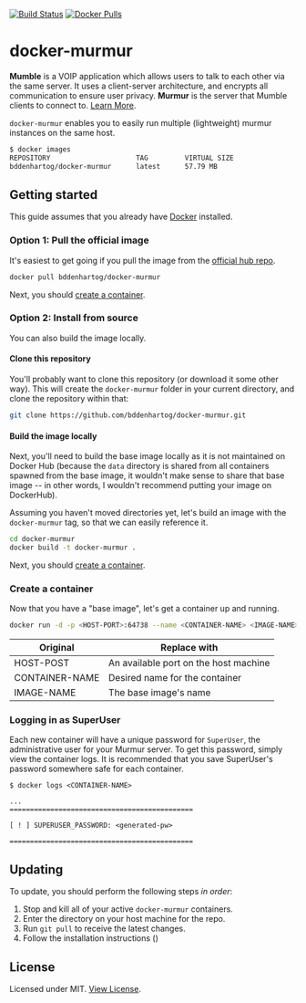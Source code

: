 [![Build Status](https://travis-ci.org/bddenhartog/docker-murmur.svg?branch=master)](https://travis-ci.org/bddenhartog/docker-murmur)
[![Docker Pulls](https://img.shields.io/docker/pulls/bddenhartog/docker-murmur.svg?style=flat)](https://hub.docker.com/r/bddenhartog/docker-murmur/)

# docker-murmur

**Mumble** is a VOIP application which allows users to talk to each other via
the same server. It uses a client-server architecture, and encrypts all
communication to ensure user privacy. **Murmur** is the server that Mumble
clients to connect to. [Learn More][1].

`docker-murmur` enables you to easily run multiple (lightweight) murmur
instances on the same host.

```bash
$ docker images 
REPOSITORY                     TAG         VIRTUAL SIZE
bddenhartog/docker-murmur      latest      57.79 MB
```

## Getting started

This guide assumes that you already have [Docker][2] installed.

### **Option 1**: Pull the official image

It's easiest to get going if you pull the image from the [official hub repo][4].

```bash
docker pull bddenhartog/docker-murmur
```

Next, you should [create a container](#create-a-container).

### **Option 2**: Install from source

You can also build the image locally.

#### Clone this repository

You'll probably want to clone this repository (or download it some other way).
This will create the `docker-murmur` folder in your current directory, and clone
the repository within that:

```bash
git clone https://github.com/bddenhartog/docker-murmur.git
```

#### Build the image locally

Next, you'll need to build the base image locally as it is not maintained on
Docker Hub (because the `data` directory is shared from all containers spawned
from the base image, it wouldn't make sense to share that base image -- in other
words, I wouldn't recommend putting your image on DockerHub).

Assuming you haven't moved directories yet, let's build an image with the
`docker-murmur` tag, so that we can easily reference it.

```bash
cd docker-murmur
docker build -t docker-murmur .
```

Next, you should [create a container](#create-a-container).

### Create a container

Now that you have a "base image", let's get a container up and running.

```bash
docker run -d -p <HOST-PORT>:64738 --name <CONTAINER-NAME> <IMAGE-NAME>
```

| Original       | Replace with                           |
| -------------- | -------------------------------------- |
| HOST-POST      | An available port on the host machine  |
| CONTAINER-NAME | Desired name for the container         |
| IMAGE-NAME     | The base image's name                  |

### Logging in as SuperUser

Each new container will have a unique password for `SuperUser`, the
administrative user for your Murmur server. To get this password, simply view
the container logs. It is recommended that you save SuperUser's password
somewhere safe for each container.

```shell
$ docker logs <CONTAINER-NAME>

...
=============================================

[ ! ] SUPERUSER_PASSWORD: <generated-pw>

=============================================
```

## Updating

To update, you should perform the following steps _in order_:

1.  Stop and kill all of your active `docker-murmur` containers.
2.  Enter the directory on your host machine for the repo.
3.  Run `git pull` to receive the latest changes.
4.  Follow the installation instructions ()

## License

Licensed under MIT. [View License][3].

[1]: https://en.wikipedia.org/wiki/Mumble_(software) "Wikipedia - Mumble (software)"
[2]: https://www.docker.com/ "Docker"
[3]: LICENSE.md "View License"
[4]: https://hub.docker.com/r/bddenhartog/docker-murmur/ "bddenhartog/docker-murmur"
